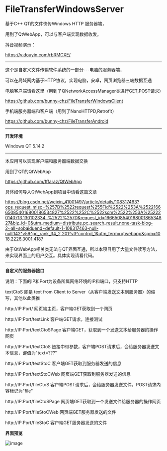 # FileTransferWindowsServer
基于C++ QT的文件快传Windows HTTP 服务器端，

用到了QtWebApp，可以与客户端实现数据收发。

抖音视频演示：

https://v.douyin.com/rbRMCXE/

------------------------------

这个是自定义文件传输软件系统的一部分---电脑的服务器端，

可以在局域网内基于HTTP协议，实现电脑，安卓，网页浏览器三端数据互通


电脑客户端请看这里（用到了QNetworkAccessManager类进行GET,POST请求）

https://github.com/bunny-chz/FileTransferWindowsClient

手机端服务器端和客户端（用到了NanoHTTPD,Retrofit）

https://github.com/bunny-chz/FileTransferAndroid

----------------------------------------

**开发环境**

Windows QT 5.14.2

------------------------------

本应用可以实现客户端和服务器端数据交换

用到了QT的QtWebApp

https://github.com/fffaraz/QtWebApp

具体如何导入QtWebApp到项目中请看这篇文章

https://blog.csdn.net/weixin_41001497/article/details/108317463?ops_request_misc=%257B%2522request%255Fid%2522%253A%2522166650854016800186534827%2522%252C%2522scm%2522%253A%252220140713.130102334..%2522%257D&request_id=166650854016800186534827&biz_id=0&utm_medium=distribute.pc_search_result.none-task-blog-2~all~sobaiduend~default-1-108317463-null-null.142^v59^pc_rank_34_2,201^v3^control_1&utm_term=qtwebapp&spm=1018.2226.3001.4187


由于QtWebApp相关类无法与QT界面互通，所以本项目用了大量文件读写方法，来实现界面上的用户交互。具体实现请看代码。

-----------------------------------------

**自定义的服务器接口**

说明：下面的IP和Port为设备所属网络环境的IP和端口，只支持HTTP

textCtoS 即是 text from Client to Server（从客户端发送文本到服务器）的缩写，其他以此类推

http://IP:Port/ 网页端主页，客户端GET获取到一个网页

http://IP:Port/testLink 客户端GET请求，连接测试

http://IP:Port/textCtoSPage 客户端GET，获取到一个发送文本给服务器的操作网页

http://IP:Port/textCtoS 链接中带参数，客户端POST请求后，会给服务器发送文本信息，键值为"text=???"

http://IP:Port/textStoC 客户端GET获取到服务器发送的信息

http://IP:Port/textStoCWeb 网页端GET获取到服务器发送的信息

http://IP:Port/fileCtoS 客户端POST请求后，会给服务器发送文件，POST请求内容标记为"file"

http://IP:Port/fileCtoSPage 网页端GET获取到一个发送文件给服务器的操作网页

http://IP:Port/fileStoCWeb 网页端GET服务器发送的文件

http://IP:Port/fileStoC 客户端GET服务器发送的文件


**界面预览**

![image](https://user-images.githubusercontent.com/57706599/197378840-9ed8ab29-19e6-49aa-b74e-8610ccd9e924.png)

